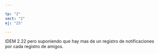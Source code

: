 ```yaml
---

tp: "2"
sect: "2"
ej: "25"

---
```


IDEM 2.22 pero suponiendo que hay mas de un registro de notificaciones por cada registro de amigos.
